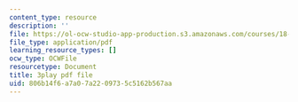 ```yaml
---
content_type: resource
description: ''
file: https://ol-ocw-studio-app-production.s3.amazonaws.com/courses/18-086-mathematical-methods-for-engineers-ii-spring-2006/806b14f6a7a07a2209735c5162b567aa_gv-AB35V2k8.pdf
file_type: application/pdf
learning_resource_types: []
ocw_type: OCWFile
resourcetype: Document
title: 3play pdf file
uid: 806b14f6-a7a0-7a22-0973-5c5162b567aa
---
```

